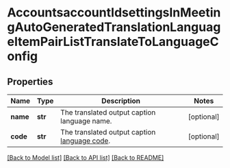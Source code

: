 # AccountsaccountIdsettingsInMeetingAutoGeneratedTranslationLanguageItemPairListTranslateToLanguageConfig

## Properties
Name | Type | Description | Notes
------------ | ------------- | ------------- | -------------
**name** | **str** | The  translated output caption language name. | [optional] 
**code** | **str** | The translated output caption [language code](https://developers.zoom.us/docs/api/rest/other-references/abbreviation-lists/#languages). | [optional] 

[[Back to Model list]](../README.md#documentation-for-models) [[Back to API list]](../README.md#documentation-for-api-endpoints) [[Back to README]](../README.md)

